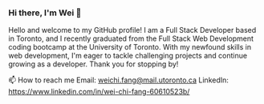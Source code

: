 ### Hi there, I'm Wei 👋

Hello and welcome to my GitHub profile! I am a Full Stack Developer based in Toronto, and I recently graduated from the Full Stack Web Development coding bootcamp at the University of Toronto. With my newfound skills in web development, I'm eager to tackle challenging projects and continue growing as a developer. Thank you for stopping by!

📫 How to reach me
Email: weichi.fang@mail.utoronto.ca
LinkedIn: https://www.linkedin.com/in/wei-chi-fang-60610523b/


